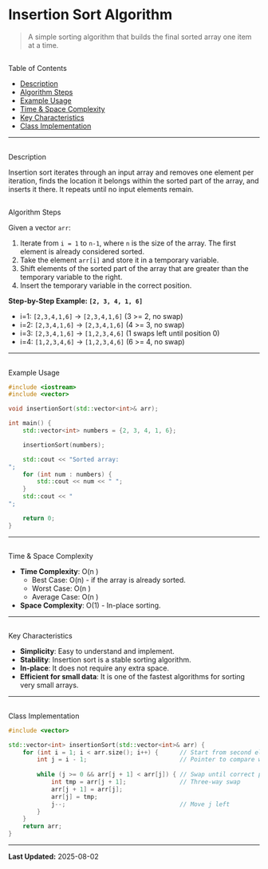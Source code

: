 # Insertion Sort Algorithm

> A simple sorting algorithm that builds the final sorted array one item at a time.

## 
 Table of Contents
- [Description](#description)
- [Algorithm Steps](#algorithm-steps)
- [Example Usage](#example-usage)
- [Time & Space Complexity](#time--space-complexity)
- [Key Characteristics](#key-characteristics)
- [Class Implementation](#class-implementation)

---

## 
 Description

Insertion sort iterates through an input array and removes one element per iteration, finds the location it belongs within the sorted part of the array, and inserts it there. It repeats until no input elements remain.

## 
 Algorithm Steps

Given a vector `arr`:

1.  Iterate from `i = 1` to `n-1`, where `n` is the size of the array. The first element is already considered sorted.
2.  Take the element `arr[i]` and store it in a temporary variable.
3.  Shift elements of the sorted part of the array that are greater than the temporary variable to the right.
4.  Insert the temporary variable in the correct position.

**Step-by-Step Example: `[2, 3, 4, 1, 6]`**
- i=1: `[2,3,4,1,6]` → `[2,3,4,1,6]` (3 >= 2, no swap)
- i=2: `[2,3,4,1,6]` → `[2,3,4,1,6]` (4 >= 3, no swap)  
- i=3: `[2,3,4,1,6]` → `[1,2,3,4,6]` (1 swaps left until position 0)
- i=4: `[1,2,3,4,6]` → `[1,2,3,4,6]` (6 >= 4, no swap)

---

## 
 Example Usage

```cpp
#include <iostream>
#include <vector>

void insertionSort(std::vector<int>& arr);

int main() {
    std::vector<int> numbers = {2, 3, 4, 1, 6};

    insertionSort(numbers);

    std::cout << "Sorted array: 
";
    for (int num : numbers) {
        std::cout << num << " ";
    }
    std::cout << "
";

    return 0;
}
```

---

## 
 Time & Space Complexity

*   **Time Complexity**: O(n
)
    *   Best Case: O(n) - if the array is already sorted.
    *   Worst Case: O(n
)
    *   Average Case: O(n
)
*   **Space Complexity**: O(1) - In-place sorting.

---

## 
 Key Characteristics

*   **Simplicity**: Easy to understand and implement.
*   **Stability**: Insertion sort is a stable sorting algorithm.
*   **In-place**: It does not require any extra space.
*   **Efficient for small data**: It is one of the fastest algorithms for sorting very small arrays.

---

## 
 Class Implementation

```cpp
#include <vector>

std::vector<int> insertionSort(std::vector<int>& arr) {
    for (int i = 1; i < arr.size(); i++) {      // Start from second element
        int j = i - 1;                          // Pointer to compare with
        
        while (j >= 0 && arr[j + 1] < arr[j]) { // Swap until correct position
            int tmp = arr[j + 1];               // Three-way swap
            arr[j + 1] = arr[j];
            arr[j] = tmp;
            j--;                                // Move j left
        }
    }
    return arr;
}
```

---

**Last Updated:** 2025-08-02
